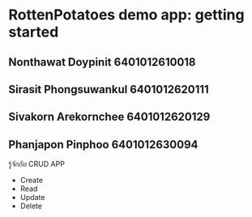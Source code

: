 # RottenPotatoes demo app: getting started

## Nonthawat Doypinit 			6401012610018
## Sirasit Phongsuwankul 	    6401012620111
## Sivakorn Arekornchee		6401012620129
## Phanjapon Pinphoo 			6401012630094

รู้จักกับ CRUD APP
- Create
- Read
- Update
- Delete

